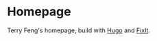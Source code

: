 # Homepage

Terry Feng's homepage, build with [Hugo](https://gohugo.io/) and [FixIt](https://fixit.lruihao.cn/).

